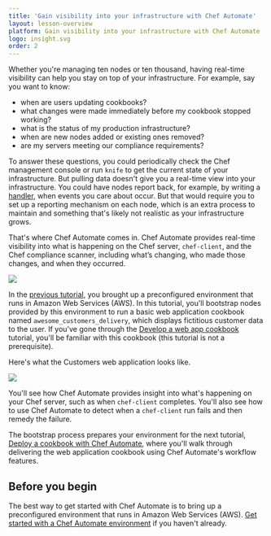 ```yaml
---
title: 'Gain visibility into your infrastructure with Chef Automate'
layout: lesson-overview
platform: Gain visibility into your infrastructure with Chef Automate
logo: insight.svg
order: 2
---
```

Whether you're managing ten nodes or ten thousand, having real-time visibility can help you stay on top of your infrastructure. For example, say you want to know:

* when are users updating cookbooks?
* what changes were made immediately before my cookbook stopped working?
* what is the status of my production infrastructure?
* when are new nodes added or existing ones removed?
* are my servers meeting our compliance requirements?

To answer these questions, you could periodically check the Chef management console or run `knife` to get the current state of your infrastructure. But pulling data doesn't give you a real-time view into your infrastructure. You could have nodes report back, for example, by writing a [handler](https://docs.chef.io/handlers.html), when events you care about occur. But that would require you to set up a reporting mechanism on each node, which is an extra process to maintain and something that's likely not realistic as your infrastructure grows.

That's where Chef Automate comes in. Chef Automate provides real-time visibility into what is happening on the Chef server, `chef-client`, and the Chef compliance scanner, including what’s changing, who made those changes, and when they occurred.

![](automate/automate-architecture-visibility.svg)

In the [previous tutorial](/automate/install/), you brought up a preconfigured environment that runs in Amazon Web Services (AWS). In this tutorial, you'll bootstrap nodes provided by this environment to run a basic web application cookbook named `awesome_customers_delivery`, which displays fictitious customer data to the user. If you've gone through the [Develop a web app cookbook](/manage-a-web-app/ubuntu/) tutorial, you'll be familiar with this cookbook (this tutorial is not a prerequisite).

Here's what the Customers web application looks like.

<img style="max-width:100%;" src="/assets/images/automate/acceptance-customers-verify.png"/>

You'll see how Chef Automate provides insight into what's happening on your Chef server, such as when `chef-client` completes. You'll also see how to use Chef Automate to detect when a `chef-client` run fails and then remedy the failure.

The bootstrap process prepares your environment for the next tutorial, [Deploy a cookbook with Chef Automate](/automate/deploy-cookbook/), where you'll walk through delivering the web application cookbook using Chef Automate's workflow features.

## Before you begin

The best way to get started with Chef Automate is to bring up a preconfigured environment that runs in Amazon Web Services (AWS). [Get started with a Chef Automate environment](/automate/install/) if you haven't already.
